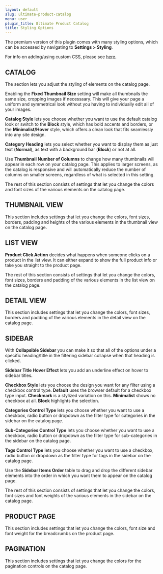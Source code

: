 ```yaml
---
layout: default
slug: ultimate-product-catalog
menu: user
plugin_title: Ultimate Product Catalog
title: Styling Options
---
```

The premium version of this plugin comes with many styling options, which can be accessed by navigating to **Settings > Styling**.

For info on adding/using custom CSS, please see [here](css).

## CATALOG

The section lets you adjust the styling of elements on the catalog page.

Enabling the **Fixed Thumbnail Size** setting will make all thumbnails the same size, cropping images if necessaary. This will give your page a uniform and symmetrical look without you having to individually edit all of your images.

**Catalog Style** lets you choose whether you want to use the default catalog look or switch to the **Block** style, which has bold accents and borders, or the **Minimalist/Hover** style, which offers a clean look that fits seamlessly into any site design.

**Category Heading** lets you select whether you want to display them as just text (**Normal**), as text with a background bar (**Block**) or not at all.

Use **Thumbnail Number of Columns** to change how many thumbnails will appear in each row on your catalog page. This applies to larger screens, as the catalog is responsive and will automatically reduce the number of columns on smaller screens, regardless of what is selected in this setting.

The rest of this section consists of settings that let you change the colors and font sizes of the various elements on the catalog page.

## THUMBNAIL VIEW

This section includes settings that let you change the colors, font sizes, borders, padding and heights of the various elements in the thumbnail view on the catalog page.

## LIST VIEW

**Product Click Action** decides what happens when someone clicks on a product in the list view. It can either expand to show the full product info or take you straight to the product page.

The rest of this section consists of settings that let you change the colors, font sizes, borders and padding of the various elements in the list view on the catalog page.

## DETAIL VIEW

This section includes settings that let you change the colors, font sizes, borders and padding of the various elements in the detail view on the catalog page.

## SIDEBAR

With **Collapsible Sidebar** you can make it so that all of the options under a specific heading/title in the filtering sidebar collapse when that heading is clicked.

**Sidebar Title Hover Effect** lets you add an underline effect on hover to sidebar titles.

**Checkbox Style** lets you choose the design you want for any filter using a checkbox control type. **Default** uses the browser default for a checkbox type input. **Checkmark** is a stylized variation on this. **Minimalist** shows no checkbox at all. **Block** highlights the selection.

**Categories Control Type** lets you choose whether you want to use a checkbox, radio button or dropdown as the filter type for categories in the sidebar on the catalog page.

**Sub-Categories Control Type** lets you choose whether you want to use a checkbox, radio button or dropdown as the filter type for sub-categories in the sidebar on the catalog page.

**Tags Control Type** lets you choose whether you want to use a checkbox, radio button or dropdown as the filter type for tags in the sidebar on the catalog page.

Use the **Sidebar Items Order** table to drag and drop the different sidebar elements into the order in which you want them to appear on the catalog page.

The rest of this section consists of settings that let you change the colors, font sizes and font weights of the various elements in the sidebar on the catalog page.

## PRODUCT PAGE

This section includes settings that let you change the colors, font size and font weight for the breadcrumbs on the product page.

## PAGINATION

This section includes settings that let you change the colors for the pagination controls on the catalog page.
